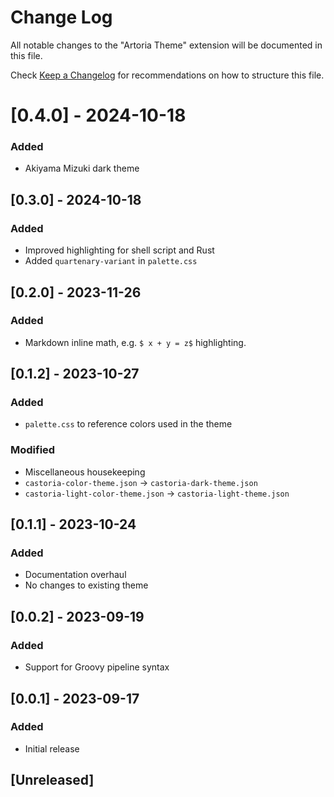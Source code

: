 # Change Log


All notable changes to the "Artoria Theme" extension will be documented in this file.

Check [Keep a Changelog](http://keepachangelog.com/) for recommendations on how to structure this file.

# [0.4.0] - 2024-10-18

### Added

- Akiyama Mizuki dark theme

## [0.3.0] - 2024-10-18

### Added

- Improved highlighting for shell script and Rust
- Added `quartenary-variant` in `palette.css`

## [0.2.0] - 2023-11-26

### Added

- Markdown inline math, e.g. `$ x + y = z$` highlighting.

## [0.1.2] - 2023-10-27

### Added

- `palette.css` to reference colors used in the theme

### Modified

- Miscellaneous housekeeping
- `castoria-color-theme.json` &rightarrow; `castoria-dark-theme.json`
- `castoria-light-color-theme.json` &rightarrow; `castoria-light-theme.json`

## [0.1.1] - 2023-10-24

### Added

- Documentation overhaul
- No changes to existing theme

## [0.0.2] - 2023-09-19

### Added

- Support for Groovy pipeline syntax

## [0.0.1] - 2023-09-17

### Added

- Initial release

## [Unreleased]
